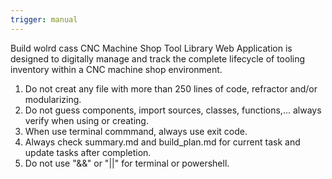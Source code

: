 ```yaml
---
trigger: manual
---
```


Build wolrd cass CNC Machine Shop Tool Library Web Application is designed to digitally manage and track the complete lifecycle of tooling inventory within a CNC machine shop environment. 

1. Do not creat any file with more than 250 lines of code, refractor and/or modularizing.
2. Do not guess components, import sources, classes, functions,... always verify when using or creating.
3. When use terminal commmand, always use exit code.
4. Always check summary.md and build_plan.md for current task and update tasks after completion.
5. Do not use "&&" or "||" for terminal or powershell.